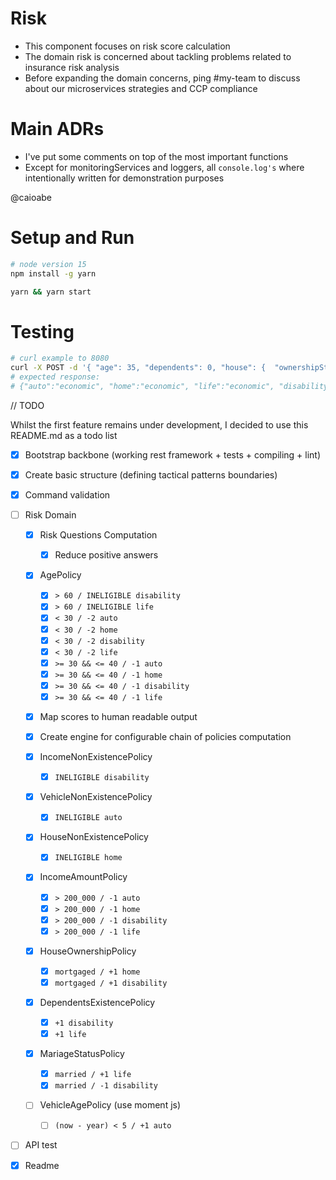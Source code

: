# Risk

- This component focuses on risk score calculation
- The domain risk is concerned about tackling problems related to insurance risk analysis
- Before expanding the domain concerns, ping #my-team to discuss about our microservices strategies and CCP compliance

# Main ADRs

- I've put some comments on top of the most important functions
- Except for monitoringServices and loggers, all `console.log's` where intentionally written for demonstration purposes

@caioabe

# Setup and Run

```bash
# node version 15
npm install -g yarn
```

```bash
yarn && yarn start
```

# Testing

```bash
# curl example to 8080
curl -X POST -d '{ "age": 35, "dependents": 0, "house": {  "ownershipStatus": "owned" }, "income": 0, "maritalStatus": "married", "riskQuestions": [0,0,0], "vehicle": {  "year": 2019 } }' http://localhost:8080/risk/calculate-score -H 'Content-Type: application/json'
# expected response:
# {"auto":"economic", "home":"economic", "life":"economic", "disability":"ineligible"}
```

// TODO

Whilst the first feature remains under development, I decided to use this README.md as a todo list

- [x] Bootstrap backbone (working rest framework + tests + compiling + lint)
- [x] Create basic structure (defining tactical patterns boundaries)
- [x] Command validation
- [ ] Risk Domain

  - [x] Risk Questions Computation

    - [x] Reduce positive answers

  - [x] AgePolicy
    - [x] `> 60 / INELIGIBLE disability`
    - [x] `> 60 / INELIGIBLE life`
    - [x] `< 30 / -2 auto`
    - [x] `< 30 / -2 home`
    - [x] `< 30 / -2 disability`
    - [x] `< 30 / -2 life`
    - [x] `>= 30 && <= 40 / -1 auto`
    - [x] `>= 30 && <= 40 / -1 home`
    - [x] `>= 30 && <= 40 / -1 disability`
    - [x] `>= 30 && <= 40 / -1 life`
  - [x] Map scores to human readable output
  - [x] Create engine for configurable chain of policies computation

  - [x] IncomeNonExistencePolicy
    - [x] `INELIGIBLE disability`
  - [x] VehicleNonExistencePolicy
    - [x] `INELIGIBLE auto`
  - [x] HouseNonExistencePolicy
    - [x] `INELIGIBLE home`
  - [x] IncomeAmountPolicy
    - [x] `> 200_000 / -1 auto`
    - [x] `> 200_000 / -1 home`
    - [x] `> 200_000 / -1 disability`
    - [x] `> 200_000 / -1 life`
  - [x] HouseOwnershipPolicy
    - [x] `mortgaged / +1 home`
    - [x] `mortgaged / +1 disability`
  - [x] DependentsExistencePolicy
    - [x] `+1 disability`
    - [x] `+1 life`
  - [x] MariageStatusPolicy
    - [x] `married / +1 life`
    - [x] `married / -1 disability`
  - [ ] VehicleAgePolicy (use moment js)
    - [ ] `(now - year) < 5 / +1 auto`

- [ ] API test
- [x] Readme
